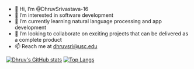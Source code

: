 - 👋 Hi, I’m @DhruvSrivastava-16
- 👀 I’m interested in software development
- 🌱 I’m currently learning natural language processing and app development
- 💞️ I’m looking to collaborate on exciting projects that can be delivered as a complete product
- 📫 Reach me at dhruvsri@usc.edu

[![Dhruv's GitHub stats](https://github-readme-stats.vercel.app/api?username=DhruvSrivastava-16&theme=dracula)](https://github.com/anuraghazra/github-readme-stats)
[![Top Langs](https://github-readme-stats.vercel.app/api/top-langs/?username=DhruvSrivastava-16&layout=compact&theme=dracula)](https://github.com/DhruvSrivastava-16/github-readme-stats)


<!---
DhruvSrivastava-16/DhruvSrivastava-16 is a ✨ special ✨ repository because its `README.md` (this file) appears on your GitHub profile.
You can click the Preview link to take a look at your changes.
--->
